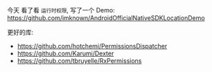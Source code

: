 今天 看了看 `运行时权限`, 写了一个 Demo:  
https://github.com/imknown/AndroidOfficialNativeSDKLocationDemo

更好的库:  
- https://github.com/hotchemi/PermissionsDispatcher
- https://github.com/Karumi/Dexter
- https://github.com/tbruyelle/RxPermissions
